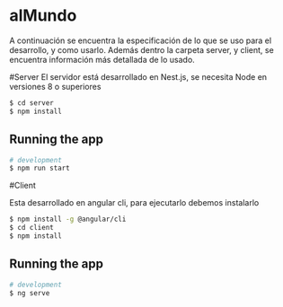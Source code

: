 # alMundo

A continuación se encuentra la especificación de lo que se uso para el desarrollo, y como usarlo. Además dentro la carpeta server, y client, se encuentra información más detallada de lo usado.

#Server
El servidor está desarrollado en Nest.js, se necesita Node en versiones 8 o superiores

```bash
$ cd server
$ npm install
```

## Running the app

```bash
# development
$ npm run start
```

#Client

Esta desarrollado en angular cli, para ejecutarlo debemos instalarlo 

```bash
$ npm install -g @angular/cli
$ cd client
$ npm install
```

## Running the app

```bash
# development
$ ng serve
```

